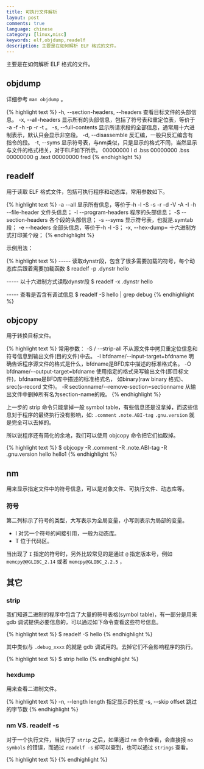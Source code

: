 ```yaml
---
title: 可执行文件解析
layout: post
comments: true
language: chinese
category: [linux,misc]
keywords: elf,objdump,readelf
description: 主要是在如何解析 ELF 格式的文件。
---
```


主要是在如何解析 ELF 格式的文件。

<!-- more -->

## objdump

详细参考 `man objdump` 。

{% highlight text %}
-h, --section-headers, --headers
  查看目标文件的头部信息。
-x, --all-headers
  显示所有的头部信息，包括了符号表和重定位表，等价于 -a -f -h -p -r -t 。
-s, --full-contents
  显示所请求段的全部信息，通常用十六进制表示，默认只会显示非空段。
-d, --disassemble
  反汇编，一般只反汇编含有指令的段。
-t, --syms
  显示符号表，与nm类似，只是显示的格式不同，当然显示与文件的格式相关，对于ELF如下所示。
  00000000 l    d  .bss   00000000 .bss
  00000000 g       .text  00000000 fred
{% endhighlight %}

<!--
第一列为符号的值，有时是地址；下一个是用字符表示的标志位；接着是与符号相关的段，*ABS* 表示段是绝对的（没和任何段相关联）， *UND* 表示未定义；对于普通符号(Common Symbols)表示对齐，其它的表示大小；最后是符号的名字。<br><br>

对于标志组的字符被分为如下的 7 组。
<ol type="A"><li>
    "l(local)" "g(global)" "u(unique global)" " (neither global nor local)" "!(both global and local)"<br>
    通常一个符号应该是 local 或 global ，但还有其他的一些原因，如用于调试、"!"表示一个bug、"u"是 ELF 的扩展，表示整个进程中只有一个同类型同名的变量。</li><br><li>

    "w(weak)" " (strong)"<br>
    表示强或弱符号。</li><br><li>

    "C(constructor)" " (ordinary)"<br>
    为构造函数还是普通符号。</li><br><li>

    "W(warning)" " (normal symbol)"<br>
    如果一个含有警告标志的符号被引用时，将会输出警告信息。</li><br><li>

    "I"
   "i" The symbol is an indirect reference to another symbol (I), a function to be evaluated
       during reloc processing (i) or a normal symbol (a space).

   "d(debugging symbol)" "D(dynamic symbol)" " (normal symbol)"<br>
    表示调试符号、动态符号还是普通的符号。</li><br><li>

   "F(function)" "f(file)" "O(object)" " (normal)"<br>
    表示函数、文件、对象或只是一个普通的符号。
-->

## readelf

用于读取 ELF 格式文件，包括可执行程序和动态库，常用参数如下。

{% highlight text %}
-a --all
  显示所有信息，等价于-h -l -S -s -r -d -V -A -I
-h --file-header
  文件头信息；
-l --program-headers
  程序的头部信息；
-S --section-headers
  各个段的头部信息；
-s --syms
  显示符号表，也就是.symtab段；
-e --headers
  全部头信息，等价于-h -l -S；
-x, --hex-dump=<number or name>
  十六进制方式打印某个段；
{% endhighlight %}

示例用法：

{% highlight text %}
----- 读取dynstr段，包含了很多需要加载的符号，每个动态库后跟着需要加载函数
$ readelf -p .dynstr hello

----- 以十六进制方式读取dynstr段
$ readelf -x .dynstr hello

----- 查看是否含有调试信息
$ readelf -S hello | grep debug
{% endhighlight %}



<!--
readelf  -S hello
readelf -d hello

  --sections
An alias for –section-headers
--symbols
An alias for –syms
-n –notes 内核注释 Display the core notes (if present)
-r –relocs 重定位 Display the relocations (if present)
-u –unwind Display the unwind info (if present)
-d --dynamic
  显示动态段的内容；
-V –version-info 版本 Display the version sections (if present)
-A –arch-specific CPU构架 Display architecture specific information (if any).
-D –use-dynamic 动态段 Use the dynamic section info when displaying symbols
-x –hex-dump=<number> 显示 段内内容Dump the contents of section <number>
-w[liaprmfFso] or
-I –histogram Display histogram of bucket list lengths
-W –wide 宽行输出 Allow output width to exceed 80 characters
-H –help Display this information
-v –version Display the version number of readelf
-->


## objcopy

用于转换目标文件。

{% highlight text %}
常用参数：
  -S / --strip-all
    不从源文件中拷贝重定位信息和符号信息到输出文件(目的文件)中去。
  -I bfdname/--input-target=bfdname
    明确告诉程序源文件的格式是什么，bfdname是BFD库中描述的标准格式名。
  -O bfdname/--output-target=bfdname
    使用指定的格式来写输出文件(即目标文件)，bfdname是BFD库中描述的标准格式名，
    如binary(raw binary 格式)、srec(s-record 文件)。
  -R sectionname/--remove-section=sectionname
    从输出文件中删掉所有名为section-name的段。
{% endhighlight %}

上一步的 strip 命令只能拿掉一般 symbol table，有些信息还是沒拿掉，而这些信息对于程序的最终执行没有影响，如: `.comment` `.note.ABI-tag` `.gnu.version` 就是完全可以去掉的。

所以说程序还有简化的余地，我们可以使用 objcopy 命令把它们抽取掉。

{% highlight text %}
$ objcopy -R .comment -R .note.ABI-tag -R .gnu.version hello hello1
{% endhighlight %}

## nm

用来显示指定文件中的符号信息，可以是对象文件、可执行文件、动态库等。

### 符号

第二列标示了符号的类型，大写表示为全局变量，小写则表示为局部的变量。

* I 对另一个符号的间接引用，一般为动态库。
* T 位于代码区。

当出现了 `I` 指定的符号时，另外比较常见的是通过 `@` 指定版本号，例如 `memcpy@@GLIBC_2.14` 或者 `memcpy@GLIBC_2.2.5` ，

## 其它

### strip

我们知道二进制的程序中包含了大量的符号表格(symbol table)，有一部分是用来 gdb 调试提供必要信息的，可以通过如下命令查看这些符号信息。

{% highlight text %}
$ readelf -S hello
{% endhighlight %}

其中类似与 `.debug_xxxx` 的就是 gdb 调试用的。去掉它们不会影响程序的执行。

{% highlight text %}
$ strip hello
{% endhighlight %}

### hexdump

用来查看二进制文件。


{% highlight text %}
-n, --length length  指定显示的长度
-s, --skip offset    跳过的字节数
{% endhighlight %}

### nm VS. readelf -s

对于一个执行文件，当执行了 `strip` 之后，如果通过 `nm` 命令查看，会直接报 `no symbols` 的错误，而通过 `readelf -s` 却可以查到，也可以通过 `strings` 查看。

<!--
在 ELF 文件中存在着两类符号表：A)
    why nm give no result for striped libtest.so

    There are two symbol tables in the original libtest.so: a "regular" one (in .symtab and .strtab sections) and a dynamic one (in .dynsym and .dynstr sections).

    If strip removed both symbol tables, you library would be completely useless: the dynamic loader couldn't resolve any symbols in it. So strip does the only thing that makes sense: removes the "regular" symbol table, leaving the dynamic one intact.

    You can see symbols in the dynamic symbol table with nm -D or readelf -s.

    The "regular" symbol table is useful only for debugging (for example, it contains entries for static functions, which are not exported by the library, and do not show up in the dynamic symbol table).

    But the dynamic loader never looks at the "regular" symbol table (which is not in a format suitable for fast symbol lookups); only at the dynamic one. So the "regular" symbol table is not needed for correct program operation, but the dynamic one is.
-->



{% highlight text %}
{% endhighlight %}
